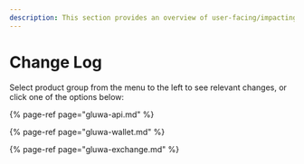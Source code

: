 ```yaml
---
description: This section provides an overview of user-facing/impacting release notes.
---
```


# Change Log

Select product group from the menu to the left to see relevant changes, or click one of the options below:

{% page-ref page="gluwa-api.md" %}

{% page-ref page="gluwa-wallet.md" %}

{% page-ref page="gluwa-exchange.md" %}





